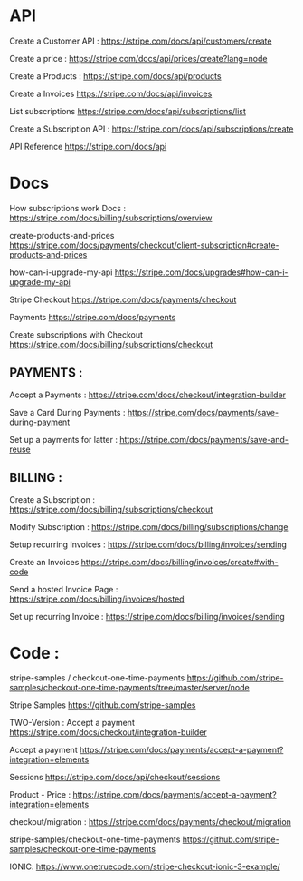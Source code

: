 API
===
Create a Customer API :
https://stripe.com/docs/api/customers/create

Create a price : 
https://stripe.com/docs/api/prices/create?lang=node

Create a Products : 
https://stripe.com/docs/api/products

Create a Invoices
https://stripe.com/docs/api/invoices

List subscriptions
https://stripe.com/docs/api/subscriptions/list

Create a Subscription API : 
https://stripe.com/docs/api/subscriptions/create

API Reference
https://stripe.com/docs/api


Docs
=====
How subscriptions work Docs  : 
https://stripe.com/docs/billing/subscriptions/overview

create-products-and-prices
https://stripe.com/docs/payments/checkout/client-subscription#create-products-and-prices

how-can-i-upgrade-my-api
https://stripe.com/docs/upgrades#how-can-i-upgrade-my-api


Stripe Checkout
https://stripe.com/docs/payments/checkout

Payments
https://stripe.com/docs/payments

Create subscriptions with Checkout
https://stripe.com/docs/billing/subscriptions/checkout

PAYMENTS : 
----------

Accept a Payments : 
https://stripe.com/docs/checkout/integration-builder

Save a Card During Payments : 
https://stripe.com/docs/payments/save-during-payment

Set up a payments for latter : 
https://stripe.com/docs/payments/save-and-reuse


BILLING : 
---------

Create a Subscription : 
https://stripe.com/docs/billing/subscriptions/checkout

Modify Subscription : 
https://stripe.com/docs/billing/subscriptions/change

Setup recurring Invoices : 
https://stripe.com/docs/billing/invoices/sending

Create an Invoices 
https://stripe.com/docs/billing/invoices/create#with-code

Send a hosted Invoice Page : 
https://stripe.com/docs/billing/invoices/hosted

Set up recurring Invoice : 
https://stripe.com/docs/billing/invoices/sending


Code : 
======
stripe-samples / checkout-one-time-payments 
https://github.com/stripe-samples/checkout-one-time-payments/tree/master/server/node

Stripe Samples
https://github.com/stripe-samples

TWO-Version : 
Accept a payment
https://stripe.com/docs/checkout/integration-builder

Accept a payment
https://stripe.com/docs/payments/accept-a-payment?integration=elements

Sessions
https://stripe.com/docs/api/checkout/sessions

Product - Price : 
https://stripe.com/docs/payments/accept-a-payment?integration=elements

checkout/migration :
https://stripe.com/docs/payments/checkout/migration

stripe-samples/checkout-one-time-payments
https://github.com/stripe-samples/checkout-one-time-payments

IONIC: 
https://www.onetruecode.com/stripe-checkout-ionic-3-example/